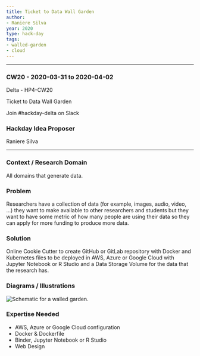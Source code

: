 ```yaml
---
title: Ticket to Data Wall Garden
author:
- Raniere Silva
year: 2020
type: hack-day
tags:
- walled-garden
- cloud
---
```


<hr>

### CW20 - 2020-03-31 to 2020-04-02

Delta - HP4-CW20

Ticket to Data Wall Garden

Join #hackday-delta on Slack

### **Hackday Idea Proposer**

Raniere Silva

---

### **Context / Research Domain**

All domains that generate data.


### **Problem**

Researchers have a collection of data (for example, images, audio, video, …) they want to make available to other researchers and students but they want to have some metric of how many people are using their data so they can apply for more funding to produce more data.

### **Solution**

Online Cookie Cutter to create GitHub or GitLab repository with Docker and Kubernetes files to be deployed in AWS, Azure or Google Cloud with Jupyter Notebook or R Studio and a Data Storage Volume for the data that the research has.


### **Diagrams / Illustrations**

![Schematic for a walled garden.](../images/cw20-walled-garden.png)

### Expertise Needed

* AWS, Azure or Google Cloud configuration
* Docker & Dockerfile
* Binder, Jupyter Notebook or R Studio
* Web Design
